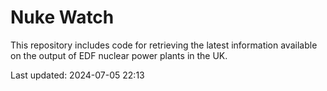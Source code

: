 # Nuke Watch

This repository includes code for retrieving the latest information available on the output of EDF nuclear power plants in the UK.

Last updated: 2024-07-05 22:13